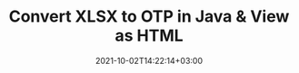 ---
############################# Static ############################
layout: "autogen"
date: 2021-10-02T14:22:14+03:00
draft: false
path: "total/java/conversion/xlsx-to-otp/"

############################# Head ############################
head_title: "Convert XLSX to OTP in Java - Sample Java Code"
head_description: "Java document conversion library to convert XLSX to OTP and 100+ other file formats in Java & J2SE applications. View the Converted OTP document as HTML viewer."

############################# Header ############################
title: "Convert XLSX to OTP in Java & View as HTML"
description: "Programmatically convert XLSX to OTP in Java & J2SE platforms using flexible document manipulation options to customize the resultant document. Convert the complete document or some specific pages based on page numbers or selective page ranges using Java document conversion library."

############################# SubMenu ############################
submenu:
    enable: false

############################# Content ############################
content:
    enable: true
    block:
    - title_left: "XLSX to OTP Conversion in Java"
      content_left: |
          Perform XLSX to OTP file conversion in three simple steps using Java. View the converted document as HTML without any external software dependency.

          -   Create a new instance of **Converter** class and load the XLSX file
          -   Set **ConvertOptions** for the OTP document type
          -   Call **Convert** method of **Converter** class instance for conversion to OTP
          -   Set options for HTML viewer
          -   Create **Viewer** object to view converted OTP as HTML
          
      title_right: "Convert Remotely Located Documents"
      content_right: |
          You require `GroupDocs.Conversion` & `GroupDocs.Viewer` namespaces to convert between a wide range of popular document types such as PDF, Microsoft Word, Excel, PowerPoint, Project, Outlook, HTML, diagrams and image file formats. Explore other [Java APIs for Office documents](https://products.conholdate.com/total/java/) as offered by Conholdate.Total.
          
          Get the respective assembly files from the [downloads](https://downloads.conholdate.com/total/java) or fetch the whole package from [Maven](https://repository.conholdate.com/webapp/#/artifacts/browse/tree/General/repo) to add 'Conholdate.Total` directly in your workspace.
          
      code: |
          ```cs {linenos=false}
          // Convert XLSX to OTP using GroupDocs.Conversion API
          // Load the source XLSX file to be converted
          Converter converter = new Converter("input.xlsx");

          // Get the convert options ready for the target OTP format
          ConvertOptions convertOptions = new FileType().fromExtension("otp").getConvertOptions();

          // Convert to OTP format
          converter.convert("output.otp", convertOptions);

          // Create Viewer object to view the converted OTP as HTML
          try (Viewer viewer = new Viewer("output.otp"))
          {
              // Set options for HTML viewer
              HtmlViewOptions viewOptions = HtmlViewOptions.forEmbeddedResources("output{0}.html");

              // View converted OTP as HTML
              viewer.view(viewOptions);
          }
          ```
    - title_left: "Convert Password Protected XLSX to OTP"
      content_left: |
          Accurately load and convert documents that are protected with a password within your Java based applications. The file format conversion API also supports rendering remote documents from different sources including S3, Blob, FTP, Stream, URL or a local disk.

          -   Create new instance of **Converter** class and pass source document path
          -   Instantiate the proper **ConvertOptions** class e.g. (**PdfConvertOptions**, **WordProcessingConvertOptions**, **SpreadsheetConvertOptions** etc.)
          -   Call **convert** method of **Converter** class instance and pass filename for the converted document
        
      title_right: "Source Document Information Extraction"
      content_right: |
          The documents information extraction feature not only allows getting the basic information about the source document file but it also supports extracting some valuable file-format specific information such as project start and end dates of a Microsoft Project file, any printing restrictions on a PDF document, list of folders enclosed in an Outlook data file etc. 

          Convert popular document file formats on different operating systems such as Windows, Linux or macOS while using development environments such as NetBeans, IntelliJ IDEA and Eclipse.
          
      code: |
          ```cs {linenos=false}
          // Load and convert password protected documents
          WordProcessingLoadOptions loadOptions = new WordProcessingLoadOptions();
          loadOptions.setPassword("12345");

          // Create an instance of Converter class and pass source document path and the load options delegate as a constructor parameters
          Converter converter = new Converter("input.xlsx", loadOptions);

          // Instantiate PdfConvertOptions class
          PdfConvertOptions options = new PdfConvertOptions();

          // Call convert method of Converter class instance and pass filename for the converted document and the instance of ConvertOptions from the previous step
          converter.convert("output.otp, options);
          ```
############################# About Formats ############################
about_formats:
    enable: false
############################# More Formats ############################
more_formats:
    enable: true
    auto: false
    other_out_formats: PDF DOCX DOT DOTX DOTM TXT RTF HTML MHTML XLS XLSX XLSM XLT XLTX XLTM DIF PPT PPTX PPS PPSX POT POTX POTM ODT OTT EMZ WMZ SVGZ TEX DCM WMF BMP PNG GIF JPEG TIFF
############################# Back to top ###############################
back_to_top:
  enable: true
---